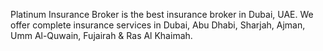 Platinum Insurance Broker is the best insurance broker in Dubai, UAE. We offer complete insurance services in Dubai, Abu Dhabi, Sharjah, Ajman, Umm Al-Quwain, Fujairah &amp; Ras Al Khaimah.
